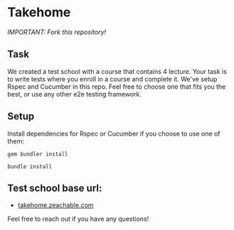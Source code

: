 # Takehome 

*IMPORTANT: Fork this repository!* 

## Task

We created a test school with a course that contains 4 lecture.
Your task is to write tests where you enroll in a course and complete it.
We've setup Rspec and Cucumber in this repo.
Feel free to choose one that fits you the best, or use any other e2e testing framework.


## Setup

Install dependencies for Rspec or Cucumber if you choose to use one of them:
```
gem bundler install
```

```
bundle install
```

## Test school base url:

* [takehome.zeachable.com](http://takehome.zeachable.com)

Feel free to reach out if you have any questions!
